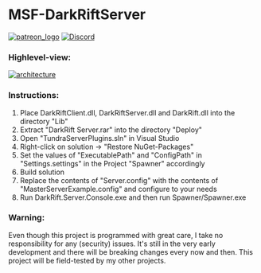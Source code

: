 # MSF-DarkRiftServer

[![patreon_logo](https://user-images.githubusercontent.com/1029673/28471651-be40a2ea-6e35-11e7-9b01-e1b4a7d533b3.png)](https://www.patreon.com/proepkes) 
[![Discord](https://img.shields.io/discord/413156098993029120.svg)](https://discord.gg/F9hJhcX) 

### Highlevel-view:

[![architecture](https://i.imgur.com/x4XIuvF.png)](https://i.imgur.com/x4XIuvF.png)

### Instructions:

1. Place DarkRiftClient.dll, DarkRiftServer.dll and DarkRift.dll into the directory "Lib"
1. Extract "DarkRift Server.rar" into the directory "Deploy"
1. Open "TundraServerPlugins.sln" in Visual Studio
1. Right-click on solution -> "Restore NuGet-Packages"
1. Set the values of "ExecutablePath" and "ConfigPath" in "Settings.settings" in the Project "Spawner" accordingly
1. Build solution
1. Replace the contents of "Server.config" with the contents of "MasterServerExample.config" and configure to your needs
1. Run DarkRift.Server.Console.exe and then run Spawner/Spawner.exe

### Warning:

Even though this project is programmed with great care, I take no responsibility for any (security) issues. It's still in the very early development and there will be breaking changes every now and then. This project will be field-tested by my other projects.
